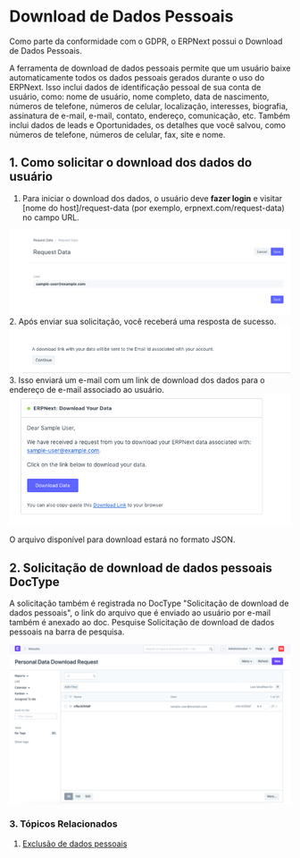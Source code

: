 # Download de Dados Pessoais


Como parte da conformidade com o GDPR, o ERPNext possui o Download de Dados Pessoais.


A ferramenta de download de dados pessoais permite que um usuário baixe automaticamente todos os dados pessoais gerados durante o uso do ERPNext. Isso inclui dados de identificação pessoal de sua conta de usuário, como: nome de usuário, nome completo, data de nascimento, números de telefone, números de celular, localização, interesses, biografia, assinatura de e-mail, e-mail, contato, endereço, comunicação, etc. Também inclui dados de leads e Oportunidades, os detalhes que você salvou, como números de telefone, números de celular, fax, site e nome.


## 1. Como solicitar o download dos dados do usuário


1. Para iniciar o download dos dados, o usuário deve **fazer login** e visitar [nome do host]/request-data (por exemplo, erpnext.com/request-data) no campo URL.


![Solicitar dados](/files/request-data-webform.png)
2. Após enviar sua solicitação, você receberá uma resposta de sucesso.
![Solicitar dados](/files/download-request-succes.png)
3. Isso enviará um e-mail com um link de download dos dados para o endereço de e-mail associado ao usuário.
![Baixar e-mail de dados](/files/download-data-email.png)


O arquivo disponível para download estará no formato JSON.


## 2. Solicitação de download de dados pessoais DocType


A solicitação também é registrada no DocType "Solicitação de download de dados pessoais", o link do arquivo que é enviado ao usuário por e-mail também é anexado ao doc. Pesquise Solicitação de download de dados pessoais na barra de pesquisa.


![Tipo de documento de solicitação de download de dados pessoais](/files/personal-data-download-request-doctype.png)


### 3. Tópicos Relacionados


1. [Exclusão de dados pessoais](/docs/v13/user/manual/en/setting-up/personal-data-deletion)